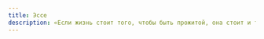 ```yaml
---
title: Эссе
description: «Если жизнь стоит того, чтобы быть прожитой, она стоит и того, чтобы о ней писать».
---
```

